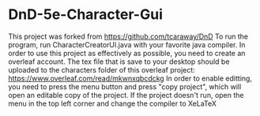 # DnD-5e-Character-Gui
This project was forked from https://github.com/tcaraway/DnD
To run the program, run CharacterCreatorUI.java with your favorite java compiler.
In order to use this project as effectively as possible, you need to create an overleaf account.
The tex file that is save to your desktop should be uploaded to the characters folder of this overleaf project:
https://www.overleaf.com/read/mkwnxqbcdckg
In order to enable editting, you need to press the menu button and press "copy project", which will open an editable copy of the project.
If the project doesn't run, open the menu in the top left corner and change the compiler to XeLaTeX
